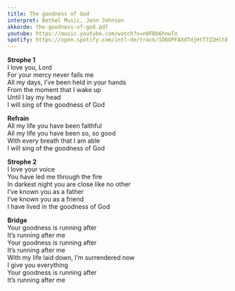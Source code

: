 ```yaml
---
title: The goodness of God
interpret: Bethel Music, Jenn Johnson
akkorde: the-goodness-of-god.pdf
youtube: https://music.youtube.com/watch?v=n0FBb6hnwTo
spotify: https://open.spotify.com/intl-de/track/1O6OPFAXdTdjHtT7Z2Hlt8
---
```


**Strophe 1**  
I love you, Lord  
For your mercy never fails me  
All my days, I’ve been held in your hands  
From the moment that I wake up  
Until I lay my head  
I will sing of the goodness of God  

**Refrain**  
All my life you have been faithful  
All my life you have been so, so good  
With every breath that I am able  
I will sing of the goodness of God  

**Strophe 2**  
I love your voice  
You have led me through the fire  
In darkest night you are close like no other  
I’ve known you as a father  
I’ve known you as a friend  
I have lived in the goodness of God  

**Bridge**  
Your goodness is running after  
It’s running after me  
Your goodness is running after  
It’s running after me  
With my life laid down, I’m surrendered now  
I give you everything  
Your goodness is running after  
It’s running after me
